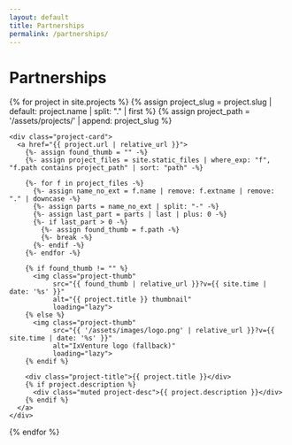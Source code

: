 ```yaml
---
layout: default
title: Partnerships
permalink: /partnerships/
---
```


# Partnerships

<div class="project-grid">
  {% for project in site.projects %}
    {% assign project_slug = project.slug | default: project.name | split: "." | first %}
    {% assign project_path = '/assets/projects/' | append: project_slug %}

    <div class="project-card">
      <a href="{{ project.url | relative_url }}">
        {%- assign found_thumb = "" -%}
        {%- assign project_files = site.static_files | where_exp: "f", "f.path contains project_path" | sort: "path" -%}

        {%- for f in project_files -%}
          {%- assign name_no_ext = f.name | remove: f.extname | remove: "." | downcase -%}
          {%- assign parts = name_no_ext | split: "-" -%}
          {%- assign last_part = parts | last | plus: 0 -%}
          {%- if last_part > 0 -%}
            {%- assign found_thumb = f.path -%}
            {%- break -%}
          {%- endif -%}
        {%- endfor -%}

        {% if found_thumb != "" %}
          <img class="project-thumb"
               src="{{ found_thumb | relative_url }}?v={{ site.time | date: '%s' }}"
               alt="{{ project.title }} thumbnail"
               loading="lazy">
        {% else %}
          <img class="project-thumb"
               src="{{ '/assets/images/logo.png' | relative_url }}?v={{ site.time | date: '%s' }}"
               alt="IxVenture logo (fallback)"
               loading="lazy">
        {% endif %}

        <div class="project-title">{{ project.title }}</div>
        {% if project.description %}
          <div class="muted project-desc">{{ project.description }}</div>
        {% endif %}
      </a>
    </div>
  {% endfor %}
</div>
